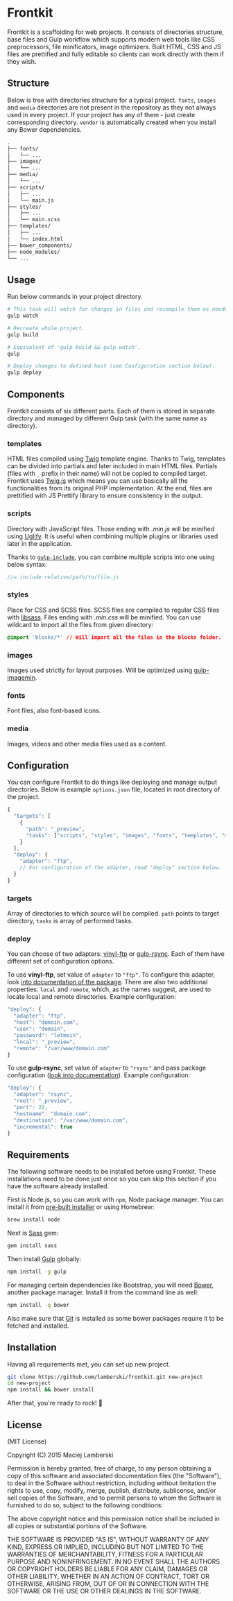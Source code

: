 # Frontkit

Frontkit is a scaffolding for web projects. It consists of directories structure, base files and Gulp workflow which supports modern web tools like CSS preprocessors, file minificators, image optimizers. Built HTML, CSS and JS files are prettified and fully editable so clients can work directly with them if they wish.

## Structure

Below is tree with directories structure for a typical project. `fonts`, `images` and `media` directories are not present in the repository as they not always used in every project. If your project has any of them - just create corresponding directory. `vendor` is automatically created when you install any Bower dependencies.

```bash
.
├── fonts/
│   └── ...
├── images/
│   └── ...
├── media/
│   └── ...
├── scripts/
│   ├── ...
│   └── main.js
├── styles/
│   ├── ...
│   └── main.scss
├── templates/
│   ├── ...
│   └── index.html
├── bower_components/
├── node_modules/
└── ...
```

## Usage

Run below commands in your project directory.

```bash
# This task will watch for changes in files and recompile them as needed.
gulp watch

# Recreate whole project.
gulp build

# Equivalent of 'gulp build && gulp watch'.
gulp

# Deploy changes to defined host (see Configuration section below).
gulp deploy
```

## Components

Frontkit consists of six different parts. Each of them is stored in separate directory and managed by different Gulp task (with the same name as directory).

### templates

HTML files compiled using [Twig](http://twig.sensiolabs.org) template engine. Thanks to Twig, templates can be divided into partials and later included in main HTML files. Partials (files with `_` prefix in their name) will not be copied to compiled target. Frontkit uses [Twig.js](https://github.com/justjohn/twig.js) which means you can use basically all the functionalities from its original PHP implementation. At the end, files are prettified with JS Prettify library to ensure consistency in the output.

### scripts

Directory with JavaScript files. Those ending with _.min.js_ will be minified using [Uglify](https://github.com/terinjokes/gulp-uglify). It is useful when combining multiple plugins or libraries used later in the application.

Thanks to [`gulp-include`](https://www.npmjs.com/package/gulp-include), you can combine multiple scripts into one using below syntax:

```javascript
//= include relative/path/to/file.js
```

### styles

Place for CSS and SCSS files. SCSS files are compiled to regular CSS files with [libsass](https://github.com/sass/node-sass). Files ending with _.min.css_ will be minified. You can use wildcard to import all the files from given directory:

```css
@import 'blocks/*' // Will import all the files in the blocks folder.
```

### images

Images used strictly for layout purposes. Will be optimized using [gulp-imagemin](https://github.com/sindresorhus/gulp-imagemin).

### fonts

Font files, also font-based icons.

### media

Images, videos and other media files used as a content.

## Configuration

You can configure Frontkit to do things like deploying and manage output directories. Below is example `options.json` file, located in root directory of the project.

```javascript
{
  "targets": [
    {
      "path": "_preview",
      "tasks": ["scripts", "styles", "images", "fonts", "templates", "media"]
    }
  ],
  "deploy": {
    "adapter": "ftp",
    // For configuration of the adapter, read "deploy" section below.
  }
}
```

### targets

Array of directories to which source will be compiled. `path` points to target directory, `tasks` is array of performed tasks.

### deploy

You can choose of two adapters: [vinyl-ftp](https://github.com/morris/vinyl-ftp) or [gulp-rsync](https://github.com/jerrysu/gulp-rsync). Each of them have different set of configuration options.

To use **vinyl-ftp**, set value of `adapter` to `"ftp"`. To configure this adapter, look [into documentation of the package](https://github.com/morris/vinyl-ftp#ftpcreate-config-). There are also two additional properties: `local` and `remote`, which, as the names suggest, are used to locate local and remote directories. Example configuration:

```javascript
"deploy": {
  "adapter": "ftp",
  "host": "domain.com",
  "user": "domain",
  "password": "letmein",
  "local": "_preview",
  "remote": "/var/www/domain.com"
}
```

To use **gulp-rsync**, set value of `adapter` to `"rsync"` and pass package configuration ([look into documentation](https://github.com/jerrysu/gulp-rsync#rsyncoptions)). Example configuration:

```javascript
"deploy": {
  "adapter": "rsync",
  "root": "_preview",
  "port": 22,
  "hostname": "domain.com",
  "destination": "/var/www/domain.com",
  "incremental": true
}
```

## Requirements

The following software needs to be installed before using Frontkit. These installations need to be done just once so you can skip this section if you have the software already installed.

First is Node.js, so you can work with `npm`, Node package manager. You can install it from [pre-built installer](http://nodejs.org) or using Homebrew:

```bash
brew install node
```

Next is [Sass](http://sass-lang.com) gem:

```bash
gem install sass
```

Then install [Gulp](http://gulpjs.com) globally:

```bash
npm install -g gulp
```

For managing certain dependencies like Bootstrap, you will need [Bower](http://bower.io), another package manager. Install it from the command line as well:

```bash
npm install -g bower
```

Also make sure that [Git](http://git-scm.com) is installed as some bower packages require it to be fetched and installed.

## Installation

Having all requirements met, you can set up new project.

```bash
git clone https://github.com/lamberski/frontkit.git new-project
cd new-project
npm install && bower install
```

After that, you're ready to rock! :metal:

## License

(MIT License)

Copyright (C) 2015 Maciej Lamberski

Permission is hereby granted, free of charge, to any person obtaining a copy of this software and associated documentation files (the "Software"), to deal in the Software without restriction, including without limitation the rights to use, copy, modify, merge, publish, distribute, sublicense, and/or sell copies of the Software, and to permit persons to whom the Software is furnished to do so, subject to the following conditions:

The above copyright notice and this permission notice shall be included in all copies or substantial portions of the Software.

THE SOFTWARE IS PROVIDED "AS IS", WITHOUT WARRANTY OF ANY KIND, EXPRESS OR IMPLIED, INCLUDING BUT NOT LIMITED TO THE WARRANTIES OF MERCHANTABILITY, FITNESS FOR A PARTICULAR PURPOSE AND NONINFRINGEMENT. IN NO EVENT SHALL THE AUTHORS OR COPYRIGHT HOLDERS BE LIABLE FOR ANY CLAIM, DAMAGES OR OTHER LIABILITY, WHETHER IN AN ACTION OF CONTRACT, TORT OR OTHERWISE, ARISING FROM, OUT OF OR IN CONNECTION WITH THE SOFTWARE OR THE USE OR OTHER DEALINGS IN THE SOFTWARE.

